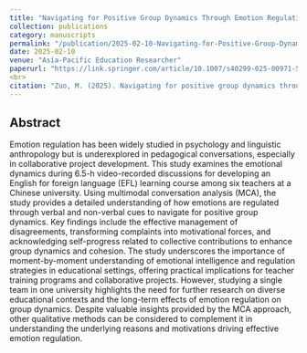 ```yaml
---
title: "Navigating for Positive Group Dynamics Through Emotion Regulation: A Multimodal Conversation Analysis on Teacher Discussions in Chinese EFL Curriculum Development"
collection: publications
category: manuscripts
permalink: "/publication/2025-02-10-Navigating-for-Positive-Group-Dynamics-Through-Emotion-Regulation"
date: 2025-02-10
venue: "Asia-Pacific Education Researcher"
paperurl: "https://link.springer.com/article/10.1007/s40299-025-00971-5#citeas"
<br>
citation: "Zuo, M. (2025). Navigating for positive group dynamics through emotion regulation: A multimodal conversation analysis on teacher discussions in Chinese EFL curriculum development. <li>Asia-Pacific Education Researcher</li>."<https://doi.org/10.1007/s40299-025-00971-5>"
---
```


Abstract
---
Emotion regulation has been widely studied in psychology and linguistic anthropology but is underexplored in pedagogical conversations, especially in collaborative project development. This study examines the emotional dynamics during 6.5-h video-recorded discussions for developing an English for foreign language (EFL) learning course among six teachers at a Chinese university. Using multimodal conversation analysis (MCA), the study provides a detailed understanding of how emotions are regulated through verbal and non-verbal cues to navigate for positive group dynamics. Key findings include the effective management of disagreements, transforming complaints into motivational forces, and acknowledging self-progress related to collective contributions to enhance group dynamics and cohesion. The study underscores the importance of moment-by-moment understanding of emotional intelligence and regulation strategies in educational settings, offering practical implications for teacher training programs and collaborative projects. However, studying a single team in one university highlights the need for further research on diverse educational contexts and the long-term effects of emotion regulation on group dynamics. Despite valuable insights provided by the MCA approach, other qualitative methods can be considered to complement it in understanding the underlying reasons and motivations driving effective emotion regulation.
